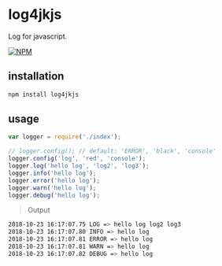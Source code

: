 # log4jkjs
Log for javascript.

[![NPM](https://nodei.co/npm/log4jkjs.png?downloads=true&downloadRank=true&stars=true)](https://nodei.co/npm/log4jkjs/)

## installation
```bash
npm install log4jkjs
```

## usage
```javascript
var logger = require('./index');

// logger.config(); // default: 'ERROR', 'black', 'console'
logger.config('log', 'red', 'console');
logger.log('hello log', 'log2', 'log3');
logger.info('hello log');
logger.error('hello log');
logger.warn('hello log');
logger.debug('hello log');
```
> Output
```bash
2018-10-23 16:17:07.75 LOG => hello log log2 log3
2018-10-23 16:17:07.80 INFO => hello log
2018-10-23 16:17:07.81 ERROR => hello log
2018-10-23 16:17:07.81 WARN => hello log
2018-10-23 16:17:07.82 DEBUG => hello log
```